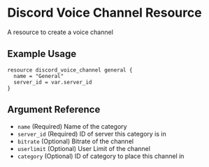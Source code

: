# Discord Voice Channel Resource

A resource to create a voice channel

## Example Usage

```hcl-terraform
resource discord_voice_channel general {
  name = "General"
  server_id = var.server_id
}
```

## Argument Reference

* `name` (Required) Name of the category
* `server_id` (Required) ID of server this category is in
* `bitrate` (Optional) Bitrate of the channel
* `userlimit` (Optional) User Limit of the channel
* `category` (Optional) ID of category to place this channel in
